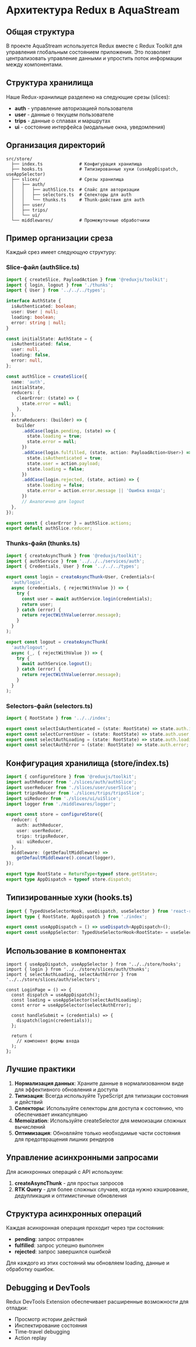 # Архитектура Redux в AquaStream

## Общая структура
В проекте AquaStream используется Redux вместе с Redux Toolkit для управления глобальным состоянием приложения. Это позволяет централизовать управление данными и упростить поток информации между компонентами.

## Структура хранилища

Наше Redux-хранилище разделено на следующие срезы (slices):

- **auth** - управление авторизацией пользователя
- **user** - данные о текущем пользователе
- **trips** - данные о сплавах и маршрутах
- **ui** - состояние интерфейса (модальные окна, уведомления)

## Организация директорий

```
src/store/
  ├── index.ts              # Конфигурация хранилища
  ├── hooks.ts              # Типизированные хуки (useAppDispatch, useAppSelector)
  ├── slices/               # Срезы хранилища
  │   ├── auth/
  │   │   ├── authSlice.ts  # Слайс для авторизации
  │   │   ├── selectors.ts  # Селекторы для auth
  │   │   └── thunks.ts     # Thunk-действия для auth
  │   ├── user/
  │   ├── trips/
  │   └── ui/
  └── middlewares/          # Промежуточные обработчики
```

## Пример организации среза

Каждый срез имеет следующую структуру:

### Slice-файл (authSlice.ts)

```typescript
import { createSlice, PayloadAction } from '@reduxjs/toolkit';
import { login, logout } from './thunks';
import { User } from '../../../types';

interface AuthState {
  isAuthenticated: boolean;
  user: User | null;
  loading: boolean;
  error: string | null;
}

const initialState: AuthState = {
  isAuthenticated: false,
  user: null,
  loading: false,
  error: null,
};

const authSlice = createSlice({
  name: 'auth',
  initialState,
  reducers: {
    clearError: (state) => {
      state.error = null;
    },
  },
  extraReducers: (builder) => {
    builder
      .addCase(login.pending, (state) => {
        state.loading = true;
        state.error = null;
      })
      .addCase(login.fulfilled, (state, action: PayloadAction<User>) => {
        state.isAuthenticated = true;
        state.user = action.payload;
        state.loading = false;
      })
      .addCase(login.rejected, (state, action) => {
        state.loading = false;
        state.error = action.error.message || 'Ошибка входа';
      })
      // Аналогично для logout
  },
});

export const { clearError } = authSlice.actions;
export default authSlice.reducer;
```

### Thunks-файл (thunks.ts)

```typescript
import { createAsyncThunk } from '@reduxjs/toolkit';
import { authService } from '../../../services/auth';
import { Credentials, User } from '../../../types';

export const login = createAsyncThunk<User, Credentials>(
  'auth/login',
  async (credentials, { rejectWithValue }) => {
    try {
      const user = await authService.login(credentials);
      return user;
    } catch (error) {
      return rejectWithValue(error.message);
    }
  }
);

export const logout = createAsyncThunk(
  'auth/logout',
  async (_, { rejectWithValue }) => {
    try {
      await authService.logout();
    } catch (error) {
      return rejectWithValue(error.message);
    }
  }
);
```

### Selectors-файл (selectors.ts)

```typescript
import { RootState } from '../../index';

export const selectIsAuthenticated = (state: RootState) => state.auth.isAuthenticated;
export const selectCurrentUser = (state: RootState) => state.auth.user;
export const selectAuthLoading = (state: RootState) => state.auth.loading;
export const selectAuthError = (state: RootState) => state.auth.error;
```

## Конфигурация хранилища (store/index.ts)

```typescript
import { configureStore } from '@reduxjs/toolkit';
import authReducer from './slices/auth/authSlice';
import userReducer from './slices/user/userSlice';
import tripsReducer from './slices/trips/tripsSlice';
import uiReducer from './slices/ui/uiSlice';
import logger from './middlewares/logger';

export const store = configureStore({
  reducer: {
    auth: authReducer,
    user: userReducer,
    trips: tripsReducer,
    ui: uiReducer,
  },
  middleware: (getDefaultMiddleware) => 
    getDefaultMiddleware().concat(logger),
});

export type RootState = ReturnType<typeof store.getState>;
export type AppDispatch = typeof store.dispatch;
```

## Типизированные хуки (hooks.ts)

```typescript
import { TypedUseSelectorHook, useDispatch, useSelector } from 'react-redux';
import type { RootState, AppDispatch } from './index';

export const useAppDispatch = () => useDispatch<AppDispatch>();
export const useAppSelector: TypedUseSelectorHook<RootState> = useSelector;
```

## Использование в компонентах

```tsx
import { useAppDispatch, useAppSelector } from '../../store/hooks';
import { login } from '../../store/slices/auth/thunks';
import { selectAuthLoading, selectAuthError } from '../../store/slices/auth/selectors';

const LoginPage = () => {
  const dispatch = useAppDispatch();
  const loading = useAppSelector(selectAuthLoading);
  const error = useAppSelector(selectAuthError);
  
  const handleSubmit = (credentials) => {
    dispatch(login(credentials));
  };
  
  return (
    // компонент формы входа
  );
};
```

## Лучшие практики

1. **Нормализация данных**: Храните данные в нормализованном виде для эффективного обновления и доступа
2. **Типизация**: Всегда используйте TypeScript для типизации состояния и действий
3. **Селекторы**: Используйте селекторы для доступа к состоянию, что обеспечивает инкапсуляцию
4. **Memoization**: Используйте createSelector для мемоизации сложных вычислений
5. **Оптимизация**: Обновляйте только необходимые части состояния для предотвращения лишних рендеров

## Управление асинхронными запросами

Для асинхронных операций с API используем:

1. **createAsyncThunk** - для простых запросов
2. **RTK Query** - для более сложных случаев, когда нужно кэширование, дедупликация и оптимистичные обновления

## Структура асинхронных операций

Каждая асинхронная операция проходит через три состояния:
- **pending**: запрос отправлен
- **fulfilled**: запрос успешно выполнен
- **rejected**: запрос завершился ошибкой

Для каждого из этих состояний мы обновляем loading, данные и обработку ошибок.

## Debugging и DevTools

Redux DevTools Extension обеспечивает расширенные возможности для отладки:
- Просмотр истории действий
- Инспектирование состояния
- Time-travel debugging
- Action replay 